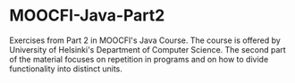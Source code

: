 ﻿# MOOCFI-Java-Part2

Exercises from Part 2 in MOOCFI's Java Course. The course is offered by University of Helsinki's Department of Computer Science.
The second part of the material focuses on repetition in programs and on how to divide functionality into distinct units.
